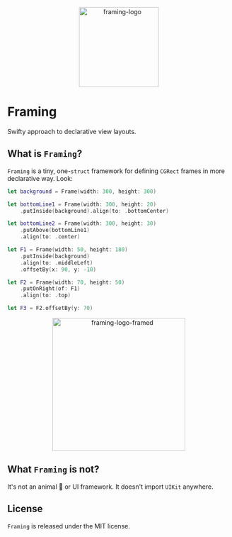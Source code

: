 <p align="center">
<img width="180" alt="framing-logo" src="https://cloud.githubusercontent.com/assets/2358722/20908023/2604621e-bb52-11e6-8616-456d85f4be77.png">
</p>

# Framing
Swifty approach to declarative view layouts.

## What is `Framing`?

`Framing` is a tiny, one-`struct` framework for defining `CGRect` frames in more declarative way. Look:

```swift
let background = Frame(width: 300, height: 300)

let bottomLine1 = Frame(width: 300, height: 20)
    .putInside(background).align(to: .bottomCenter)

let bottomLine2 = Frame(width: 300, height: 30)
    .putAbove(bottomLine1)
    .align(to: .center)

let F1 = Frame(width: 50, height: 180)
    .putInside(background)
    .align(to: .middleLeft)
    .offsetBy(x: 90, y: -10)

let F2 = Frame(width: 70, height: 50)
    .putOnRight(of: F1)
    .align(to: .top)

let F3 = F2.offsetBy(y: 70)
```

<p align="center">
<img width="300" alt="framing-logo-framed" src="https://cloud.githubusercontent.com/assets/2358722/20908037/377e563a-bb52-11e6-8822-20788d21b311.png">
</p>

## What `Framing` is not?
It's not an animal :pig: or UI framework. It doesn't import `UIKit` anywhere.

## License

`Framing` is released under the MIT license.
